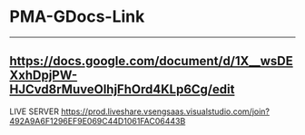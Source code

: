 # PMA-GDocs-Link 
-------------------
https://docs.google.com/document/d/1X__wsDEXxhDpjPW-HJCvd8rMuveOlhjFhOrd4KLp6Cg/edit
-------------------
LIVE SERVER
https://prod.liveshare.vsengsaas.visualstudio.com/join?492A9A6F1296EF9E069C44D1061FAC06443B
